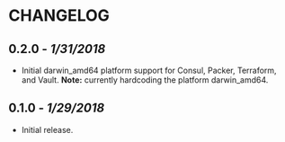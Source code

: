 CHANGELOG
=========

## 0.2.0 - *1/31/2018*

- Initial darwin_amd64 platform support for Consul, Packer, Terraform, and Vault. **Note:** currently hardcoding the platform darwin_amd64.

## 0.1.0 - *1/29/2018*

- Initial release.
